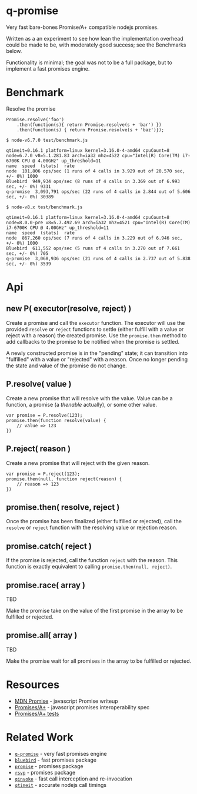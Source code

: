 q-promise
=========

Very fast bare-bones Promise/A+ compatible nodejs promises.

Written as a an experiment to see how lean the implementation overhead could be
made to be, with moderately good success; see the Benchmarks below.

Functionality is minimal; the goal was not to be a full package, but
to implement a fast promises engine.


Benchmark
=========

Resolve the promise

    Promise.resolve('foo')
        .then(function(s){ return Promise.resolve(s + 'bar') })
        .then(function(s) { return Promise.resolve(s + 'baz')});

`$ node-v6.7.0 test/benchmark.js`

    qtimeit=0.16.1 platform=linux kernel=3.16.0-4-amd64 cpuCount=8
    node=6.7.0 v8=5.1.281.83 arch=ia32 mhz=4522 cpu="Intel(R) Core(TM) i7-6700K CPU @ 4.00GHz" up_threshold=11
    name  speed  (stats)  rate
    node  101,806 ops/sec (1 runs of 4 calls in 3.929 out of 20.570 sec, +/- 0%) 1000
    Bluebird  949,934 ops/sec (8 runs of 4 calls in 3.369 out of 6.993 sec, +/- 0%) 9331
    q-promise  3,093,791 ops/sec (22 runs of 4 calls in 2.844 out of 5.606 sec, +/- 0%) 30389

`$ node-v8.x test/benchmark.js`

    qtimeit=0.16.1 platform=linux kernel=3.16.0-4-amd64 cpuCount=8
    node=8.0.0-pre v8=5.7.492.69 arch=ia32 mhz=4521 cpu="Intel(R) Core(TM) i7-6700K CPU @ 4.00GHz" up_threshold=11
    name  speed  (stats)  rate
    node  867,260 ops/sec (7 runs of 4 calls in 3.229 out of 6.946 sec, +/- 0%) 1000
    Bluebird  611,552 ops/sec (5 runs of 4 calls in 3.270 out of 7.661 sec, +/- 0%) 705
    q-promise  3,068,936 ops/sec (21 runs of 4 calls in 2.737 out of 5.838 sec, +/- 0%) 3539


Api
===

## new P( executor(resolve, reject) )

Create a promise and call the `executor` function.  The executor will use the
provided `resolve` or `reject` functions to settle (either fulfill with a value or
reject with a reason) the created promise.  Use the `promise.then` method to add
callbacks to the promise to be notified when the promise is settled.

A newly constructed promise is in the "pending" state; it can transition into
"fulfilled" with a value or "rejected" with a reason.  Once no longer pending the
state and value of the promise do not change.

## P.resolve( value )

Create a new promise that will resolve with the value.
Value can be a function, a promise (a _thenable_ actually), or
some other value.

    var promise = P.resolve(123);
    promise.then(function resolve(value) {
        // value => 123
    })

## P.reject( reason )

Create a new promise that will reject with the given reason.

    var promise = P.reject(123);
    promise.then(null, function reject(reason) {
        // reason => 123
    })

## promise.then( resolve, reject )

Once the promise has been finalized (either fulfilled or rejected), call the
`resolve` or `reject` function with the resolving value or rejection reason.

## promise.catch( reject )

If the promise is rejected, call the function `reject` with the reason.
This function is exactly equivalent to calling `promise.then(null, reject)`.

## promise.race( array )

TBD

Make the promise take on the value of the first promise in the array to be
fulfilled or rejected.

## promise.all( array )

TBD

Make the promise wait for all promises in the array to be fulfilled or rejected.


Resources
=========

- [MDN Promise](https://developer.mozilla.org/en-US/docs/Web/JavaScript/Reference/Global_Objects/Promise) - javascript Promise writeup
- [Promises/A+](https://promisesaplus.com/) - javascript promises interoperability spec
- [Promises/A+ tests](https://github.com/promises-aplus/promises-tests)

Related Work
============

- [`q-promise`](https://github.com/andrasq/node-q-promise) - very fast promises engine
- [`bluebird`](https://npmjs.com/package/bluebird) - fast promises package
- [`promise`](https://npmjs.com/package/promise) - promises package
- [`rsvp`](https://npmjs.com/package/rsvp) - promises package
- [`qinvoke`](https://npmjs.com/package/qinvoke) - fast call interception and re-invocation
- [`qtimeit`](https://npmjs.com/package/qtimeit) - accurate nodejs call timings
